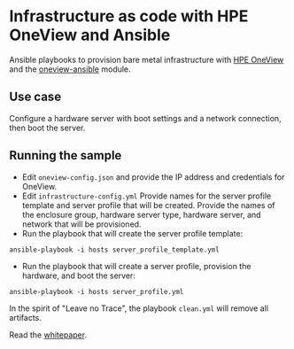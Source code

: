 # Infrastructure as code with HPE OneView and Ansible

Ansible playbooks to provision bare metal infrastructure with [HPE OneView](https://hpe.com/info/oneview) and the [oneview-ansible](https://github.com/HewlettPackard/oneview-ansible) module.

## Use case

Configure a hardware server with boot settings and a network connection, then boot the server.

## Running the sample

* Edit `oneview-config.json` and provide the IP address and credentials for OneView.
* Edit `infrastructure-config.yml` Provide names for the server profile template and server profile that will be created. Provide the names of the enclosure group, hardware server type, hardware server, and network that will be provisioned.
* Run the playbook that will create the server profile template:

```console
ansible-playbook -i hosts server_profile_template.yml
```

* Run the playbook that will create a server profile, provision the hardware, and boot the server:

```console
ansible-playbook -i hosts server_profile.yml
```

In the spirit of "Leave no Trace", the playbook `clean.yml` will remove all artifacts.

Read the [whitepaper](https://github.com/HewlettPackard/oneview-ansible-samples/blob/master/infrastructue-as-code/infrastructure-as-code.md).
